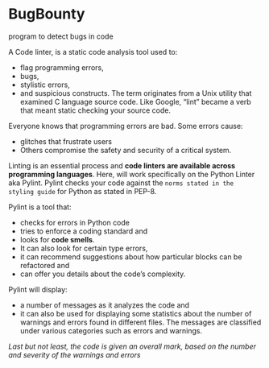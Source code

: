 # BugBounty
program to detect bugs in code

A Code linter, is a static code analysis tool used to:
- flag programming errors,
- bugs,
- stylistic errors,
- and suspicious constructs.
The term originates from a Unix utility that examined C language source code. Like Google, “lint” became a verb that meant static checking your source code.

Everyone knows that programming errors are bad. Some errors cause:
- glitches that frustrate users
- Others compromise the safety and security of a critical system.

Linting is an essential process and __code linters are available across programming languages__. Here, will work specifically on the Python Linter aka Pylint.
Pylint checks your code against the `norms stated in the styling guide` for Python as stated in PEP-8.

Pylint is a tool that:
- checks for errors in Python code
- tries to enforce a coding standard and
- looks for __code smells__.
- It can also look for certain type errors,
- it can recommend suggestions about how particular blocks can be refactored and
- can offer you details about the code’s complexity.

Pylint will display:
- a number of messages as it analyzes the code and
- it can also be used for displaying some statistics about the number of warnings and errors found in different files.
The messages are classified under various categories such as errors and warnings.

_Last but not least, the code is given an overall mark, based on the number and severity of the warnings and errors_
